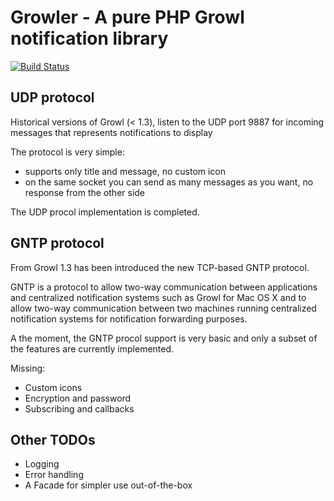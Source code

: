 Growler - A pure PHP Growl notification library
=============================

[![Build Status](https://secure.travis-ci.org/roccozanni/growler.png)](http://travis-ci.org/roccozanni/growler)

UDP protocol
-----

Historical versions of Growl (< 1.3), listen to the UDP port 9887 for incoming messages that represents notifications to display

The protocol is very simple:

- supports only title and message, no custom icon
- on the same socket you can send as many messages as you want, no response from the other side

The UDP procol implementation is completed.

GNTP protocol
-----

From Growl 1.3 has been introduced the new TCP-based GNTP protocol.

GNTP is a protocol to allow two-way communication between applications and centralized notification systems such as Growl for Mac OS X and to allow two-way communication between two machines running centralized notification systems for notification forwarding purposes.

A the moment, the GNTP procol support is very basic and only a subset of the features are currently implemented.

Missing:

- Custom icons
- Encryption and password
- Subscribing and callbacks


Other TODOs
-----

- Logging
- Error handling
- A Facade for simpler use out-of-the-box